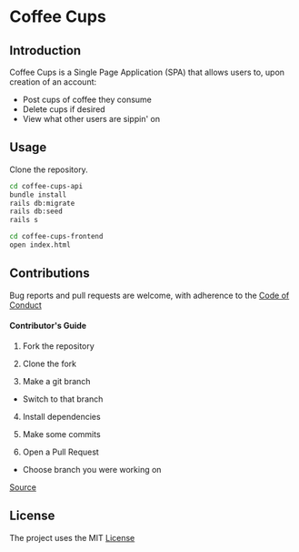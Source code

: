 Coffee Cups
===========


Introduction
------------
Coffee Cups is a Single Page Application (SPA) that allows users to, upon creation of an account:
* Post cups of coffee they consume
* Delete cups if desired
* View what other users are sippin' on


Usage
------------
Clone the repository.
```bash
cd coffee-cups-api
bundle install
rails db:migrate
rails db:seed
rails s

cd coffee-cups-frontend
open index.html
```


Contributions
-------------
Bug reports and pull requests are welcome, with adherence to the [Code of Conduct](./CODE_OF_CONDUCT.md)
#### Contributor's Guide
1. Fork the repository

2. Clone the fork

3. Make a git branch
  * Switch to that branch
4. Install dependencies

5. Make some commits

6. Open a Pull Request
  * Choose branch you were working on

[Source](https://medium.com/@jenweber/your-first-open-source-contribution-a-step-by-step-technical-guide-d3aca55cc5a6)


License
-------
The project uses the MIT [License](./LICENSE)